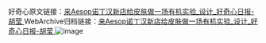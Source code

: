好奇心原文链接：[来Aesop诺丁汉新店给皮肤做一场有机实验_设计_好奇心日报-胡莹 ](https://www.qdaily.com/articles/11830.html)
WebArchive归档链接：[来Aesop诺丁汉新店给皮肤做一场有机实验_设计_好奇心日报-胡莹 ](http://web.archive.org/web/20171018020210/http://www.qdaily.com:80/articles/11830.html)
![image](http://ww3.sinaimg.cn/large/007d5XDply1g3waq90ij7j30u046yb29)